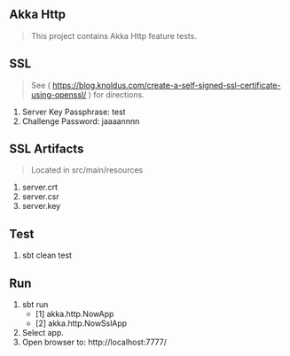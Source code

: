 Akka Http
---------
>This project contains Akka Http feature tests.

SSL
---
>See ( https://blog.knoldus.com/create-a-self-signed-ssl-certificate-using-openssl/ ) for directions.
1. Server Key Passphrase: test
2. Challenge Password: jaaaannnn

SSL Artifacts
-------------
>Located in src/main/resources
1. server.crt
2. server.csr
3. server.key

Test
----
1. sbt clean test

Run
---
1. sbt run
   * [1] akka.http.NowApp
   * [2] akka.http.NowSslApp
2. Select app.
3. Open browser to: http://localhost:7777/